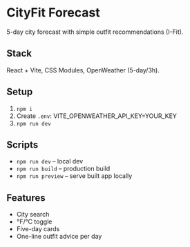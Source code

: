 # CityFit Forecast
5-day city forecast with simple outfit recommendations (I-Fit).

## Stack
React + Vite, CSS Modules, OpenWeather (5-day/3h).

## Setup
1) `npm i`
2) Create `.env`:
   VITE_OPENWEATHER_API_KEY=YOUR_KEY
3) `npm run dev`

## Scripts
- `npm run dev` – local dev
- `npm run build` – production build
- `npm run preview` – serve built app locally

## Features
- City search
- °F/°C toggle
- Five-day cards
- One-line outfit advice per day

